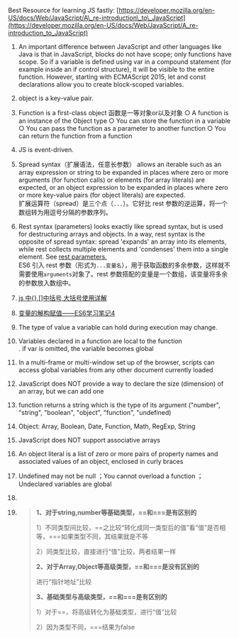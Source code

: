 Best Resource for learning JS fastly: [https://developer.mozilla.org/en-US/docs/Web/JavaScript/A\_re-introduction\_to\_JavaScript](https://developer.mozilla.org/en-US/docs/Web/JavaScript/A_re-introduction_to_JavaScript)

1. An important difference between JavaScript and other languages like Java is that in JavaScript, blocks do not have scope; only functions have scope. So if a variable is defined using var in a compound statement \(for example inside an if control structure\), it will be visible to the entire function. However, starting with ECMAScript 2015, let and const declarations allow you to create block-scoped variables.
2. object is a key-value pair.
3. Function is a first-class object 函数是一等对象or以及对象
   ○ A function is an instance of the Object type
   ○ You can store the function in a variable
   ○ You can pass the function as a parameter to another function
   ○ You can return the function from a function
4. JS is event-driven.
5. Spread syntax（扩展语法，任意长参数） allows an iterable such as an array expression or string to be expanded in places where zero or more arguments \(for function calls\) or elements \(for array literals\) are expected, or an object expression to be expanded in places where zero or more key-value pairs \(for object literals\) are expected.  
   扩展运算符（spread）是三个点（`...`）。它好比 rest 参数的逆运算，将一个数组转为用逗号分隔的参数序列。
6. Rest syntax \(parameters\) looks exactly like spread syntax, but is used for destructuring arrays and objects. In a way, rest syntax is the opposite of spread syntax: spread 'expands' an array into its elements, while rest collects multiple elements and 'condenses' them into a single element. See [rest parameters.](https://developer.mozilla.org/en-US/docs/Web/JavaScript/Reference/Functions_and_function_scope/rest_parameters)  
   ES6 引入 rest 参数（形式为`...变量名`），用于获取函数的多余参数，这样就不需要使用`arguments`对象了。rest 参数搭配的变量是一个数组，该变量将多余的参数放入数组中。
7. [js 中{},\[\]中括号,大括号使用详解](http://www.jb51.net/article/27119.htm)

8. [变量的解构赋值——ES6学习笔记4](http://mobilesite.github.io/2017/09/11/es6-4-destruction/)

9. The type of value a variable can hold during execution may change.

10. Variables declared in a function are local to the function  
    . if var is omitted, the variable becomes global

11. In a multi-frame or multi-window set up of the browser, scripts can access global variables from any other document currently loaded

12. JavaScript does NOT provide a way to declare the size \(dimension\) of an array, but we can add one

13. function returns a string which is the type of its argument \("number", "string", "boolean", "object", "function", "undefined\)

14. Object: Array, Boolean, Date, Function, Math, RegExp, String

15. JavaScript does NOT support associative arrays

16. An object literal is a list of zero or more pairs of property names and associated values of an object, enclosed in curly braces

17. Undefined may not be null    ；You cannot overload a function    ；Undeclared variables are global

18. 
19. > **1、对于string,number等基础类型，==和===是有区别的**
    >
    > 1）不同类型间比较，==之比较“转化成同一类型后的值”看“值”是否相等，===如果类型不同，其结果就是不等
    >
    > 2）同类型比较，直接进行“值”比较，两者结果一样
    >
    > **2、对于Array,Object等高级类型，==和===是没有区别的**
    >
    > 进行“指针地址”比较
    >
    > **3、基础类型与高级类型，==和===是有区别的**
    >
    > 1）对于==，将高级转化为基础类型，进行“值”比较
    >
    > 2）因为类型不同，===结果为false



